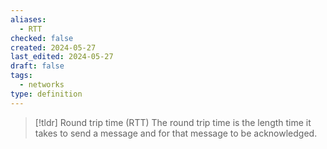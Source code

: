 ```yaml
---
aliases:
  - RTT
checked: false
created: 2024-05-27
last_edited: 2024-05-27
draft: false
tags:
  - networks
type: definition
---
```

>[!tldr] Round trip time (RTT)
>The round trip time is the length time it takes to send a message and for that message to be acknowledged. 